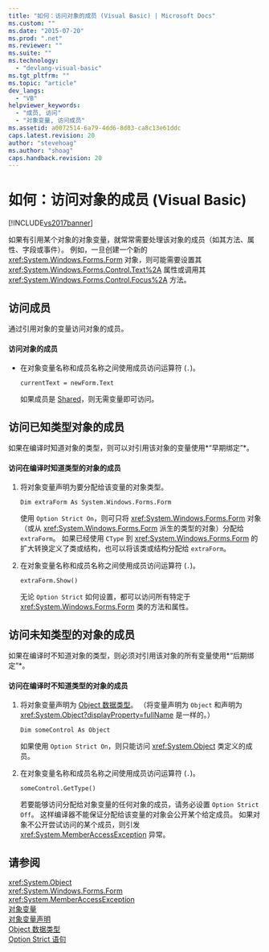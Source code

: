 ```yaml
---
title: "如何：访问对象的成员 (Visual Basic) | Microsoft Docs"
ms.custom: ""
ms.date: "2015-07-20"
ms.prod: ".net"
ms.reviewer: ""
ms.suite: ""
ms.technology: 
  - "devlang-visual-basic"
ms.tgt_pltfrm: ""
ms.topic: "article"
dev_langs: 
  - "VB"
helpviewer_keywords: 
  - "成员, 访问"
  - "对象变量, 访问成员"
ms.assetid: a0072514-6a79-4dd6-8d03-ca8c13e61ddc
caps.latest.revision: 20
author: "stevehoag"
ms.author: "shoag"
caps.handback.revision: 20
---
```

# 如何：访问对象的成员 (Visual Basic)
[!INCLUDE[vs2017banner](../../../../visual-basic/includes/vs2017banner.md)]

如果有引用某个对象的对象变量，就常常需要处理该对象的成员（如其方法、属性、字段或事件）。  例如，一旦创建一个新的 <xref:System.Windows.Forms.Form> 对象，则可能需要设置其 <xref:System.Windows.Forms.Control.Text%2A> 属性或调用其 <xref:System.Windows.Forms.Control.Focus%2A> 方法。  
  
## 访问成员  
 通过引用对象的变量访问对象的成员。  
  
#### 访问对象的成员  
  
-   在对象变量名称和成员名称之间使用成员访问运算符 \(`.`\)。  
  
    ```  
    currentText = newForm.Text  
    ```  
  
     如果成员是 [Shared](../../../../visual-basic/language-reference/modifiers/shared.md)，则无需变量即可访问。  
  
## 访问已知类型对象的成员  
 如果在编译时知道对象的类型，则可以对引用该对象的变量使用*“早期绑定”*。  
  
#### 访问在编译时知道类型的对象的成员  
  
1.  将对象变量声明为要分配给该变量的对象类型。  
  
    ```  
    Dim extraForm As System.Windows.Forms.Form   
    ```  
  
     使用 `Option Strict On`，则可只将 <xref:System.Windows.Forms.Form> 对象（或从 <xref:System.Windows.Forms.Form> 派生的类型的对象）分配给 `extraForm`。  如果已经使用 `CType` 到 <xref:System.Windows.Forms.Form> 的扩大转换定义了类或结构，也可以将该类或结构分配给 `extraForm`。  
  
2.  在对象变量名称和成员名称之间使用成员访问运算符 \(`.`\)。  
  
    ```  
    extraForm.Show()  
    ```  
  
     无论 `Option Strict` 如何设置，都可以访问所有特定于 <xref:System.Windows.Forms.Form> 类的方法和属性。  
  
## 访问未知类型的对象的成员  
 如果在编译时不知道对象的类型，则必须对引用该对象的所有变量使用*“后期绑定”*。  
  
#### 访问在编译时不知道类型的对象的成员  
  
1.  将对象变量声明为 [Object 数据类型](../../../../visual-basic/language-reference/data-types/object-data-type.md)。  （将变量声明为 `Object` 和声明为 <xref:System.Object?displayProperty=fullName> 是一样的。）  
  
    ```  
    Dim someControl As Object   
    ```  
  
     如果使用 `Option Strict On`，则只能访问 <xref:System.Object> 类定义的成员。  
  
2.  在对象变量名称和成员名称之间使用成员访问运算符 \(`.`\)。  
  
    ```  
    someControl.GetType()  
    ```  
  
     若要能够访问分配给对象变量的任何对象的成员，请务必设置 `Option Strict Off`。  这样编译器不能保证分配给该变量的对象会公开某个给定成员。  如果对象不公开尝试访问的某个成员，则引发 <xref:System.MemberAccessException> 异常。  
  
## 请参阅  
 <xref:System.Object>   
 <xref:System.Windows.Forms.Form>   
 <xref:System.MemberAccessException>   
 [对象变量](../../../../visual-basic/programming-guide/language-features/variables/object-variables.md)   
 [对象变量声明](../../../../visual-basic/programming-guide/language-features/variables/object-variable-declaration.md)   
 [Object 数据类型](../../../../visual-basic/language-reference/data-types/object-data-type.md)   
 [Option Strict 语句](../../../../visual-basic/language-reference/statements/option-strict-statement.md)